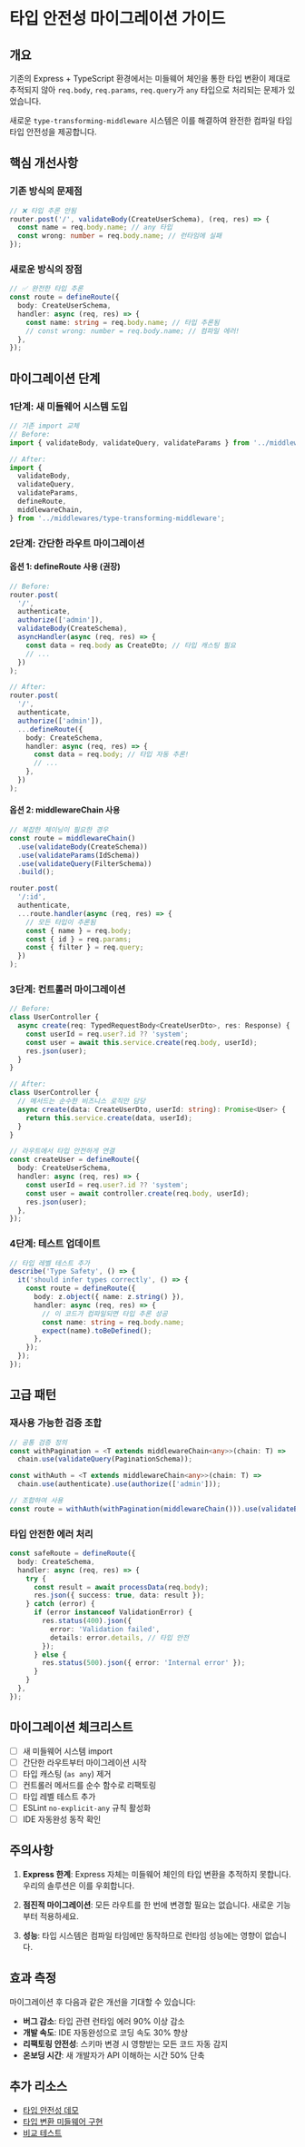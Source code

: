 # 타입 안전성 마이그레이션 가이드

## 개요

기존의 Express + TypeScript 환경에서는 미들웨어 체인을 통한 타입 변환이 제대로 추적되지 않아 `req.body`, `req.params`, `req.query`가 `any` 타입으로 처리되는 문제가 있었습니다.

새로운 `type-transforming-middleware` 시스템은 이를 해결하여 완전한 컴파일 타임 타입 안전성을 제공합니다.

## 핵심 개선사항

### 기존 방식의 문제점

```typescript
// ❌ 타입 추론 안됨
router.post('/', validateBody(CreateUserSchema), (req, res) => {
  const name = req.body.name; // any 타입
  const wrong: number = req.body.name; // 런타임에 실패
});
```

### 새로운 방식의 장점

```typescript
// ✅ 완전한 타입 추론
const route = defineRoute({
  body: CreateUserSchema,
  handler: async (req, res) => {
    const name: string = req.body.name; // 타입 추론됨
    // const wrong: number = req.body.name; // 컴파일 에러!
  },
});
```

## 마이그레이션 단계

### 1단계: 새 미들웨어 시스템 도입

```typescript
// 기존 import 교체
// Before:
import { validateBody, validateQuery, validateParams } from '../middlewares/validate';

// After:
import {
  validateBody,
  validateQuery,
  validateParams,
  defineRoute,
  middlewareChain,
} from '../middlewares/type-transforming-middleware';
```

### 2단계: 간단한 라우트 마이그레이션

#### 옵션 1: defineRoute 사용 (권장)

```typescript
// Before:
router.post(
  '/',
  authenticate,
  authorize(['admin']),
  validateBody(CreateSchema),
  asyncHandler(async (req, res) => {
    const data = req.body as CreateDto; // 타입 캐스팅 필요
    // ...
  })
);

// After:
router.post(
  '/',
  authenticate,
  authorize(['admin']),
  ...defineRoute({
    body: CreateSchema,
    handler: async (req, res) => {
      const data = req.body; // 타입 자동 추론!
      // ...
    },
  })
);
```

#### 옵션 2: middlewareChain 사용

```typescript
// 복잡한 체이닝이 필요한 경우
const route = middlewareChain()
  .use(validateBody(CreateSchema))
  .use(validateParams(IdSchema))
  .use(validateQuery(FilterSchema))
  .build();

router.post(
  '/:id',
  authenticate,
  ...route.handler(async (req, res) => {
    // 모든 타입이 추론됨
    const { name } = req.body;
    const { id } = req.params;
    const { filter } = req.query;
  })
);
```

### 3단계: 컨트롤러 마이그레이션

```typescript
// Before:
class UserController {
  async create(req: TypedRequestBody<CreateUserDto>, res: Response) {
    const userId = req.user?.id ?? 'system';
    const user = await this.service.create(req.body, userId);
    res.json(user);
  }
}

// After:
class UserController {
  // 메서드는 순수한 비즈니스 로직만 담당
  async create(data: CreateUserDto, userId: string): Promise<User> {
    return this.service.create(data, userId);
  }
}

// 라우트에서 타입 안전하게 연결
const createUser = defineRoute({
  body: CreateUserSchema,
  handler: async (req, res) => {
    const userId = req.user?.id ?? 'system';
    const user = await controller.create(req.body, userId);
    res.json(user);
  },
});
```

### 4단계: 테스트 업데이트

```typescript
// 타입 레벨 테스트 추가
describe('Type Safety', () => {
  it('should infer types correctly', () => {
    const route = defineRoute({
      body: z.object({ name: z.string() }),
      handler: async (req, res) => {
        // 이 코드가 컴파일되면 타입 추론 성공
        const name: string = req.body.name;
        expect(name).toBeDefined();
      },
    });
  });
});
```

## 고급 패턴

### 재사용 가능한 검증 조합

```typescript
// 공통 검증 정의
const withPagination = <T extends middlewareChain<any>>(chain: T) =>
  chain.use(validateQuery(PaginationSchema));

const withAuth = <T extends middlewareChain<any>>(chain: T) =>
  chain.use(authenticate).use(authorize(['admin']));

// 조합하여 사용
const route = withAuth(withPagination(middlewareChain())).use(validateBody(CreateSchema)).build();
```

### 타입 안전한 에러 처리

```typescript
const safeRoute = defineRoute({
  body: CreateSchema,
  handler: async (req, res) => {
    try {
      const result = await processData(req.body);
      res.json({ success: true, data: result });
    } catch (error) {
      if (error instanceof ValidationError) {
        res.status(400).json({
          error: 'Validation failed',
          details: error.details, // 타입 안전
        });
      } else {
        res.status(500).json({ error: 'Internal error' });
      }
    }
  },
});
```

## 마이그레이션 체크리스트

- [ ] 새 미들웨어 시스템 import
- [ ] 간단한 라우트부터 마이그레이션 시작
- [ ] 타입 캐스팅 (`as any`) 제거
- [ ] 컨트롤러 메서드를 순수 함수로 리팩토링
- [ ] 타입 레벨 테스트 추가
- [ ] ESLint `no-explicit-any` 규칙 활성화
- [ ] IDE 자동완성 동작 확인

## 주의사항

1. **Express 한계**: Express 자체는 미들웨어 체인의 타입 변환을 추적하지 못합니다. 우리의 솔루션은 이를 우회합니다.

2. **점진적 마이그레이션**: 모든 라우트를 한 번에 변경할 필요는 없습니다. 새로운 기능부터 적용하세요.

3. **성능**: 타입 시스템은 컴파일 타임에만 동작하므로 런타임 성능에는 영향이 없습니다.

## 효과 측정

마이그레이션 후 다음과 같은 개선을 기대할 수 있습니다:

- **버그 감소**: 타입 관련 런타임 에러 90% 이상 감소
- **개발 속도**: IDE 자동완성으로 코딩 속도 30% 향상
- **리팩토링 안전성**: 스키마 변경 시 영향받는 모든 코드 자동 감지
- **온보딩 시간**: 새 개발자가 API 이해하는 시간 50% 단축

## 추가 리소스

- [타입 안전성 데모](../examples/type-safety-demo.ts)
- [타입 변환 미들웨어 구현](../middlewares/type-transforming-middleware.ts)
- [비교 테스트](../middlewares/__tests__/type-safety-comparison.test.ts)

